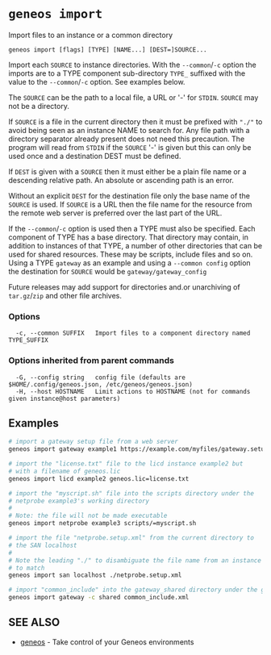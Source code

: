 # `geneos import`

Import files to an instance or a common directory

```text
geneos import [flags] [TYPE] [NAME...] [DEST=]SOURCE...
```

Import each `SOURCE` to instance directories. With the `--common`/`-c`
option the imports are to a TYPE component sub-directory `TYPE_`
suffixed with the value to the `--common`/`-c` option. See examples
below.

The `SOURCE` can be the path to a local file, a URL or '-' for `STDIN`.
`SOURCE` may not be a directory.

If `SOURCE` is a file in the current directory then it must be prefixed
with `"./"` to avoid being seen as an instance NAME to search for. Any
file path with a directory separator already present does not need this
precaution. The program will read from `STDIN` if the `SOURCE` '-' is
given but this can only be used once and a destination DEST must be
defined.

If `DEST` is given with a `SOURCE` then it must either be a plain file
name or a descending relative path. An absolute or ascending path is an
error.

Without an explicit `DEST` for the destination file only the base name
of the `SOURCE` is used. If `SOURCE` is a URL then the file name for the
resource from the remote web server is preferred over the last part of
the URL.

If the `--common`/`-c` option is used then a TYPE must also be
specified. Each component of TYPE has a base directory. That directory
may contain, in addition to instances of that TYPE, a number of other
directories that can be used for shared resources. These may be scripts,
include files and so on. Using a TYPE `gateway` as an example and using
a `--common config` option the destination for `SOURCE` would be
`gateway/gateway_config`

Future releases may add support for directories and.or unarchiving of
`tar.gz`/`zip` and other file archives.

### Options

```text
  -c, --common SUFFIX   Import files to a component directory named TYPE_SUFFIX
```

### Options inherited from parent commands

```text
  -G, --config string   config file (defaults are $HOME/.config/geneos.json, /etc/geneos/geneos.json)
  -H, --host HOSTNAME   Limit actions to HOSTNAME (not for commands given instance@host parameters)
```

## Examples

```bash
# import a gateway setup file from a web server
geneos import gateway example1 https://example.com/myfiles/gateway.setup.xml

# import the "license.txt" file to the licd instance example2 but
# with a filename of geneos.lic
geneos import licd example2 geneos.lic=license.txt

# import the "myscript.sh" file into the scripts directory under the
# netprobe example3's working directory
#
# Note: the file will not be made executable
geneos import netprobe example3 scripts/=myscript.sh

# import the file "netprobe.setup.xml" from the current directory to
# the SAN localhost
# 
# Note the leading "./" to disambiguate the file name from an instance
# to match
geneos import san localhost ./netprobe.setup.xml

# import "common_include" into the gateway_shared directory under the gateway are of the installation directory
geneos import gateway -c shared common_include.xml

```

## SEE ALSO

* [geneos](geneos.md)	 - Take control of your Geneos environments

